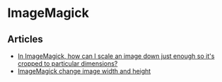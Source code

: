 # ImageMagick

## Articles
* [In ImageMagick, how can I scale an image down just enough so it's cropped to particular dimensions?](https://stackoverflow.com/questions/12222839/in-imagemagick-how-can-i-scale-an-image-down-just-enough-so-its-cropped-to-par)
* [ImageMagick change image width and height](https://stackoverflow.com/questions/26560393/imagemagick-change-image-width-and-height)
